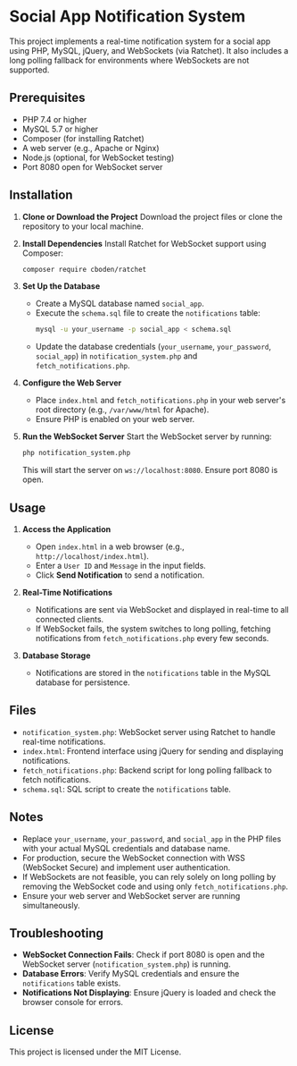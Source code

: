 # Social App Notification System

This project implements a real-time notification system for a social app using PHP, MySQL, jQuery, and WebSockets (via Ratchet). It also includes a long polling fallback for environments where WebSockets are not supported.

## Prerequisites

- PHP 7.4 or higher
- MySQL 5.7 or higher
- Composer (for installing Ratchet)
- A web server (e.g., Apache or Nginx)
- Node.js (optional, for WebSocket testing)
- Port 8080 open for WebSocket server

## Installation

1. **Clone or Download the Project**
   Download the project files or clone the repository to your local machine.

2. **Install Dependencies**
   Install Ratchet for WebSocket support using Composer:
   ```bash
   composer require cboden/ratchet
   ```

3. **Set Up the Database**
   - Create a MySQL database named `social_app`.
   - Execute the `schema.sql` file to create the `notifications` table:
     ```bash
     mysql -u your_username -p social_app < schema.sql
     ```
   - Update the database credentials (`your_username`, `your_password`, `social_app`) in `notification_system.php` and `fetch_notifications.php`.

4. **Configure the Web Server**
   - Place `index.html` and `fetch_notifications.php` in your web server's root directory (e.g., `/var/www/html` for Apache).
   - Ensure PHP is enabled on your web server.

5. **Run the WebSocket Server**
   Start the WebSocket server by running:
   ```bash
   php notification_system.php
   ```
   This will start the server on `ws://localhost:8080`. Ensure port 8080 is open.

## Usage

1. **Access the Application**
   - Open `index.html` in a web browser (e.g., `http://localhost/index.html`).
   - Enter a `User ID` and `Message` in the input fields.
   - Click **Send Notification** to send a notification.

2. **Real-Time Notifications**
   - Notifications are sent via WebSocket and displayed in real-time to all connected clients.
   - If WebSocket fails, the system switches to long polling, fetching notifications from `fetch_notifications.php` every few seconds.

3. **Database Storage**
   - Notifications are stored in the `notifications` table in the MySQL database for persistence.

## Files

- `notification_system.php`: WebSocket server using Ratchet to handle real-time notifications.
- `index.html`: Frontend interface using jQuery for sending and displaying notifications.
- `fetch_notifications.php`: Backend script for long polling fallback to fetch notifications.
- `schema.sql`: SQL script to create the `notifications` table.

## Notes

- Replace `your_username`, `your_password`, and `social_app` in the PHP files with your actual MySQL credentials and database name.
- For production, secure the WebSocket connection with WSS (WebSocket Secure) and implement user authentication.
- If WebSockets are not feasible, you can rely solely on long polling by removing the WebSocket code and using only `fetch_notifications.php`.
- Ensure your web server and WebSocket server are running simultaneously.

## Troubleshooting

- **WebSocket Connection Fails**: Check if port 8080 is open and the WebSocket server (`notification_system.php`) is running.
- **Database Errors**: Verify MySQL credentials and ensure the `notifications` table exists.
- **Notifications Not Displaying**: Ensure jQuery is loaded and check the browser console for errors.

## License

This project is licensed under the MIT License.